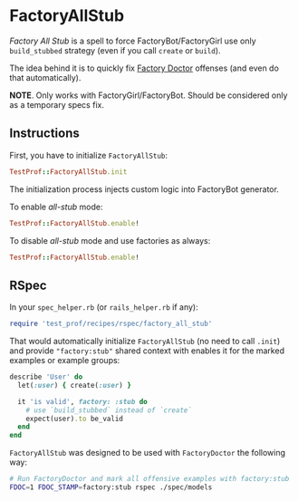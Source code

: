 # FactoryAllStub

_Factory All Stub_ is a spell to force FactoryBot/FactoryGirl use only `build_stubbed` strategy (even if you call `create` or `build`).

The idea behind it is to quickly fix [Factory Doctor](./factory_doctor.md) offenses (and even do that automatically).

**NOTE**. Only works with FactoryGirl/FactoryBot. Should be considered only as a temporary specs fix.

## Instructions

First, you have to initialize `FactoryAllStub`:

```ruby
TestProf::FactoryAllStub.init
```

The initialization process injects custom logic into FactoryBot generator.

To enable _all-stub_ mode:

```ruby
TestProf::FactoryAllStub.enable!
```

To disable _all-stub_ mode and use factories as always:

```ruby
TestProf::FactoryAllStub.enable!
```

## RSpec

In your `spec_helper.rb` (or `rails_helper.rb` if any):

```ruby
require 'test_prof/recipes/rspec/factory_all_stub'
```

That would automatically initialize `FactoryAllStub` (no need to call `.init`) and provide
`"factory:stub"` shared context with enables it for the marked examples or example groups:

```ruby
describe 'User' do
  let(:user) { create(:user) }

  it 'is valid', factory: :stub do
    # use `build_stubbed` instead of `create`
    expect(user).to be_valid
  end
end
```

`FactoryAllStub` was designed to be used with `FactoryDoctor` the following way:

```sh
# Run FactoryDoctor and mark all offensive examples with factory:stub
FDOC=1 FDOC_STAMP=factory:stub rspec ./spec/models
```
